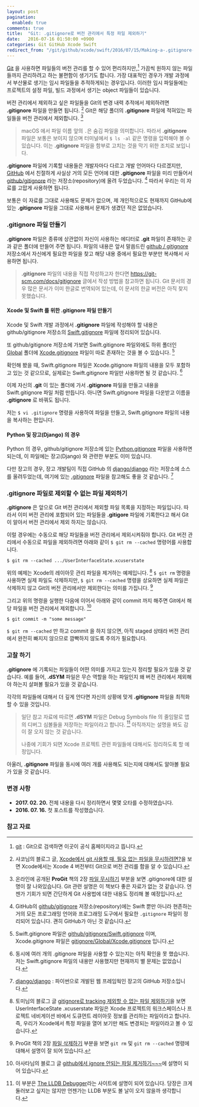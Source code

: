 ```yaml
---
layout: post
pagination: 
  enabled: true
comments: true
title:  "Git: .gitignore로 버전 관리에서 특정 파일 제외하기"
date:   2016-07-16 01:50:00 +0900
categories: Git GitHub Xcode Swift
redirect_from: "/git/github/xcode/swift/2016/07/15/Making-a-.gitignore-file.html"
---
```


[Git](https://git-scm.com) 을 사용하면 파일들의 버전 관리를 할 수 있어 편리하지만,[^git-scm] 가끔씩 원하지 않는 파일들까지 관리하려고 하는 불편함이 생기기도 합니다. 가장 대표적인 경우가 개발 과정에서 부산물로 생기는 임시 파일들을 추적하게되는 경우입니다. 이러한 임시 파일들에는 프로젝트의 설정 파일, 빌드 과정에서 생기는 object 파일들이 있습니다.

버전 관리에서 제외하고 싶은 파일들을 Git의 변경 내력 추적에서 제외하려면 **.gitignore** 파일을 만들면 됩니다. [^Shako] Git은 해당 폴더의 **.gitignore** 파일에 적혀있는 파일들을 버전 관리에서 제외합니다. [^ProGit_1]  

> macOS 에서 파일 이름 앞의 `.`은 숨김 파일을 의미합니다. 따라서 **.gitignore** 파일은 보통은 보이지 않으며 터미널에서 `$ ls -al` 같은 명령을 입력해야 볼 수 있습니다. 이는 **.gitignore** 파일을 함부로 고치는 것을 막기 위한 조치로 보입니다.

**.gitignore** 파일에 기록할 내용들은 개발자마다 다르고 개발 언어마다 다르겠지만, [GitHub](https://github.com) 에서 친절하게 사실상 거의 모든 언어에 대한 **.gitignore** 파일을 미리 만들어서 [github/gitignore](https://github.com/github/gitignore) 라는 저장소(repository)에 올려 두었습니다. [^github_gitignore] 따라서 우리는 이 자료를 고맙게 사용하면 됩니다.

보통은 이 자료를 그대로 사용해도 문제가 없으며, 제 개인적으로도 현재까지 GitHub에 있는 **.gitignore** 파일을 그대로 사용해서 문제가 생겼던 적은 없었습니다.

### .gitignore 파일 만들기

**.gitignore** 파일은 종류에 상관없이 자신이 사용하는 에디터로 **.git** 파일이 존재하는 곳과 같은 폴더에 만들어 주면 됩니다. 파일의 내용은 앞서 말씀드린  [github / gitignore](https://github.com/github/gitignore) 저장소에서 자신에게 필요한 파일을 찾고 해당 내용 중에서 필요한 부분만 복사해서 사용하면 됩니다.

> **.gitignore** 파일의 내용을 직접 작성하고자 한다면 <https://git-scm.com/docs/gitignore> 글에서 작성 방법을 참고하면 됩니다. Git 문서의 경우 많은 문서가 이미 한글로 번역되어 있는데, 이 문서의 한글 버전은 아직 찾지 못했습니다.

#### Xcode 및 Swift 를 위한 .gitignore 파일 만들기  

Xcode 및 Swift 개발 과정에서 **.gitignore** 파일에 작성해야 할 내용은 github/gitignore 저장소의 [Swift.gitignore](https://github.com/github/gitignore/blob/master/Swift.gitignore) 파일에 정리되어 있습니다.

또 github/gitignore 저장소에 가보면 Swift.gitignore 파일외에도 하위 폴더인 [Global](https://github.com/github/gitignore/tree/master/Global) 폴더에 [Xcode.gitignore](https://github.com/github/gitignore/blob/master/Global/Xcode.gitignore) 파일이 따로 존재하는 것을 볼 수 있습니다. [^GitIgnore]

확인해 봤을 때, Swift.gitignore 파일은 Xcode.gitignore 파일의 내용을 모두 포함하고 있는 것 같으므로, 실제로는 Swift.gitignore 파일만 사용하면 될 것 같습니다. [^Question]

이제 자신의 **.git** 이 있는 폴더에 가서 **.gitignore** 파일을 만들고 내용을 Swift.gitignore 파일 처럼 만듭니다. 아니면 Swift.gitignore 파일을 다운받고 이름을 **.gitignore** 로 바꿔도 됩니다.

저는 `$ vi .gitignore` 명령을 사용하여 파일을 만들고, Swift.gitignore 파일의 내용을 복사하는 편입니다.

#### Python 및 장고(Django) 의 경우

Python 의 경우, github/gitignore 저장소에 있는 [Python.gitignore](https://github.com/github/gitignore/blob/master/Python.gitignore) 파일을 사용하면 되는데, 이 파일에는 장고(Django) 와 관련한 부분도 이미 있습니다.

다만 장고의 경우, 장고 개발팀이 직접 GitHub 의 [django/django](https://github.com/django/django) 라는 저장소에 소스를 올려두었는데, 여기에 있는 [.gitignore](https://github.com/django/django/blob/master/.gitignore) 파일을 참고해도 좋을 것 같습니다. [^github-django]

### .gitignore 파일로 제외할 수 없는 파일 제외하기

**.gitignore** 은 앞으로 Git 버전 관리에서 제외할 파일 목록을 지정하는 파일입니다. 따라서 이미 버전 관리에 포함되어 있는 파일들을 **.gitigore** 파일에 기록한다고 해서 Git이 알아서 버전 관리에서 제외 하지는 않습니다.

이럴 경우에는 수동으로 해당 파일들을 버전 관리에서 제외시켜줘야 합니다. Git 버전 관리에서 수동으로 파일을 제외하려면 아래와 같이 `$ git rm --cached` 명령어를 사용합니다.

```
$ git rm --cached .../UserInterfaceState.xcuserstate
```

위의 예제는 Xcode의 레이아웃 관리 파일을 제거하는 예제입니다. [^Kyejusung] `$ git rm` 명령을 사용하면 실제 파일도 삭제하지만, `$ git rm --cached` 명령을 상요하면 실제 파일은 삭제하지 않고 Git의 버전 관리에서만 제외한다는 의미를 가집니다. [^ProGit_2]

그리고 위의 명령을 실행한 다음에 이어서 아래와 같이 commit 까지 해주면 Git에서 해당 파일을 버전 관리에서 제외합니다. [^Asata]

```
$ git commit -m "some message"
```

`$ git rm --cached` 만 하고 commit 을 하지 않으면, 아직 staged 상태라 버전 관리에서 완전히 빠지지 않으므로 깜빡하지 않도록 주의가 필요합니다.

### 고찰 하기

**.gitignore** 에 기록되는  파일들이 어떤 의미를 가지고 있는지 정리할 필요가 있을 것 같습니다. 예를 들어, **.dSYM** 파일은 무슨 역할을 하는 파일인지 왜 버전 관리에서 제외해야 하는지 살펴볼 필요가 있을 것 같습니다.

각각의 파일들에 대해서 더 깊게 안다면 자신의 상황에 맞게 **.gitignore** 파일을 최적화할 수 있을 것입니다.

> 일단 참고 자료에 따르면 **.dSYM** 파일은 Debug Symbols file 의 줄임말로 앱의 디버그 심볼들을 저장하는 파일이라고 합니다. [^LLDB] 아직까지는 설명을 봐도 감이 잘 오지 않는 것 같습니다.
>
> 나중에 기회가 되면 Xcode 프로젝트 관련 파일들에 대해서도 정리하도록 할 예정입니다.

아울러, **.gitignore** 파일을 동시에 여러 개를 사용해도 되는지에 대해서도 알아볼 필요가 있을 것 같습니다.

### 변경 사항

* **2017. 02. 20.** 전체 내용을 다시 정리하면서 몇몇 오타를 수정하였습니다.
* **2016. 07. 16.** 첫 포스트를 작성했습니다.

### 참고 자료

[^git-scm]: [git](https://git-scm.com) : Git으로 검색하면 이곳이 공식 홈페이지라고 뜹니다.

[^Shako]: 샤코님의 블로그 글, [Xcode에서 git 사용할 때, 필요 없는 파일을 무시하려면?](http://www.shako.net/blog/236/)을 보면 Xcode에서는 Xcode 4 버전부터 Git으로 버전 관리를 함을 알 수 있습니다.

[^ProGit_1]: 온라인에 공개된 **ProGit** 책의 2장 [파일 무시하기](https://git-scm.com/book/ko/v2/Git의-기초-수정하고-저장소에-저장하기) 부분을 보면 .gitignore에 대한 설명이 잘 나와있습니다. Git 관련 설명은 이 책보다 좋은 자료가 없는 것 같습니다. 언젠가 기회가 되면 간단하게 Git 사용법에 대한 내용도 정리해 볼 예정입니다.

[^github_gitignore]: GitHub의 [github/gitignore](https://github.com/github/gitignore) 저장소(repository)에는 Swift 뿐만 아니라 현존하는 거의 모든 프로그래밍 언어와 프로그래밍 도구에서 필요한 `.gitignore` 파일이 정리되어 있습니다. 괜히 GitHub가 아닌 것 같습니다.

[^GitIgnore]: Swift.gitignore 파일은 [github/gitignore/Swift.gitignore](https://github.com/github/gitignore/blob/master/Swift.gitignore) 이며, Xcode.gitignore 파일은 [gitignore/Global/Xcode.gitignore](https://github.com/github/gitignore/blob/master/Global/Xcode.gitignore) 입니다.

[^Question]: 동시에 여러 개의 .gitignore 파일을 사용할 수 있는지는 아직 확인을 못 했습니다. 저는 Swift.gitignore 파일의 내용만 사용했지만 현재까지 별 문제는 없었습니다.

[^Kyejusung]: 토미님의 블로그 글 [gitignore로 tracking 제외할 수 없는 파일 제외하기](http://kyejusung.com/2016/06/git-gitignore로-tracking-제외할-수-없는-파일-제외하기/)을 보면 UserInterfaceState .xcuserstate 파일은 Xcode 프로젝트의 워크스페이스나 프로젝트 네비게이션 바에서 도큐먼트 레이아웃 정보를 관리하는 파일이라고 합니다. 즉, 우리가 Xcode에서 특정 파일을 열어 보기만 해도 변경되는 파일이라고 볼 수 있습니다.

[^ProGit_2]: ProGit 책의 2장 [파일 삭제하기](https://git-scm.com/book/ko/v2/Git의-기초-수정하고-저장소에-저장하기) 부분을 보면 `git rm`  및 `git rm --cached` 명령에 대해서 설명이 잘 되어 있습니다.

[^Asata]: 아사타님의 블로그 글 [github에서 ignore 안되는 파일 제거하기~~~](http://asata.pe.kr/504)에 설명이 되어 있습니다.

[^LLDB]: 이 부분은 [The LLDB Debugger](http://lldb.llvm.org/symbols.html)라는 사이트에 설명이 되어 있습니다. 당장은 크게 둘러보고 싶지는 않지만 언젠가는 LLDB 부분도 볼 날이 오지 않을까 생각합니다.

[^github-django]: [django/django](https://github.com/django/django) : 파이썬으로 개발된 웹 프레임웍인 장고의 GitHub 저장소입니다.
